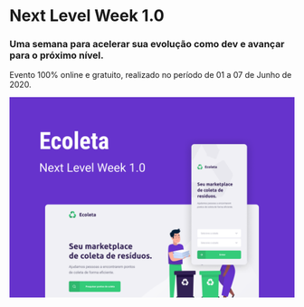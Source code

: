 # Next Level Week 1.0

### Uma semana para acelerar sua evolução como dev e avançar para o próximo nível.

Evento 100% online e gratuito, realizado no período de 01 a 07 de Junho de 2020.

![img](capa.png)

<!-- Server
npm i typescript -D
npm i express
npm i ts-node -D
npx tsc --init
npm i ts-node-dev -D
npm i knex
npm i sqlite3
npm i cors
npm i @types/cors -D
npm install multer
npm install @types/multer -D
npm install celebrate
npm install @types/hapi__joi -D

npm run dev

Validação Back-End - celebrate
-->

<!-- Migrations
npx knex migrate:latest --knexfile knexfile.ts migrate:latest
-->

<!-- Web
npx create-react-app web --template=typescript
npm install react-icons
npm install react-router-dom
npm install @types/react-router-dom -D
npm install leaflet react-leaflet
npm install @types/react-leaflet -D
npm install axios
npm install react-dropzone

npm start

Validação Fron-End - yup
-->

<!-- App
npm install -g expo-cli
expo init mobile
expo install expo-font @expo-google-fonts/ubuntu @expo-google-fonts/roboto
npm install @react-navigation/native
npm install @react-navigation/stack
expo install react-native-gesture-handler react-native-reanimated react-native-screens react-native-safe-area-context @react-native-community/masked-view
expo install react-native-maps
expo install expo-constants
expo install react-native-svg
npm install axios
expo install expo-location
expo install expo-mail-composer

expo start
-->
